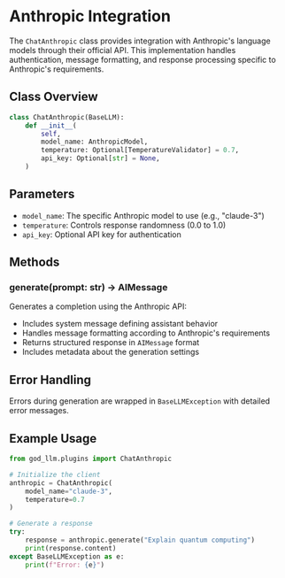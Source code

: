 # Anthropic Integration

The `ChatAnthropic` class provides integration with Anthropic's language models through their official API. This implementation handles authentication, message formatting, and response processing specific to Anthropic's requirements.

## Class Overview

```python
class ChatAnthropic(BaseLLM):
    def __init__(
        self,
        model_name: AnthropicModel,
        temperature: Optional[TemperatureValidator] = 0.7,
        api_key: Optional[str] = None,
    )
```

## Parameters

- `model_name`: The specific Anthropic model to use (e.g., "claude-3")
- `temperature`: Controls response randomness (0.0 to 1.0)
- `api_key`: Optional API key for authentication

## Methods

### generate(prompt: str) -> AIMessage

Generates a completion using the Anthropic API:

- Includes system message defining assistant behavior
- Handles message formatting according to Anthropic's requirements
- Returns structured response in `AIMessage` format
- Includes metadata about the generation settings

## Error Handling

Errors during generation are wrapped in `BaseLLMException` with detailed error messages.

## Example Usage

```python
from god_llm.plugins import ChatAnthropic

# Initialize the client
anthropic = ChatAnthropic(
    model_name="claude-3",
    temperature=0.7
)

# Generate a response
try:
    response = anthropic.generate("Explain quantum computing")
    print(response.content)
except BaseLLMException as e:
    print(f"Error: {e}")
```